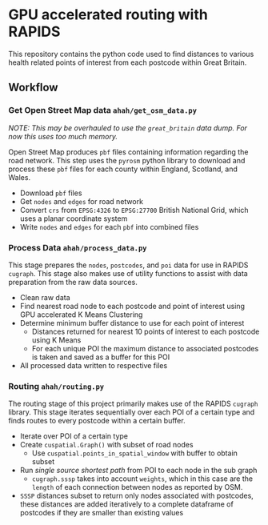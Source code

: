 # GPU accelerated routing with RAPIDS

This repository contains the python code used to find distances to various health related points of interest from each postcode within Great Britain.

## Workflow

### Get Open Street Map data `ahah/get_osm_data.py`

_NOTE: This may be overhauled to use the `great_britain` data dump. For now this uses too much memory._

Open Street Map produces `pbf` files containing information regarding the road network. This step uses the `pyrosm` python library to download and process these `pbf` files for each county within England, Scotland, and Wales.

* Download `pbf` files
* Get `nodes` and `edges` for road network
* Convert `crs` from `EPSG:4326` to `EPSG:27700` British National Grid, which uses a planar coordinate system
* Write `nodes` and `edges` for each `pbf` into combined files

### Process Data `ahah/process_data.py`

This stage prepares the `nodes`, `postcodes`, and `poi` data for use in RAPIDS `cugraph`. This stage also makes use of utility functions to assist with data preparation from the raw data sources.

* Clean raw data
* Find nearest road node to each postcode and point of interest using GPU accelerated K Means Clustering
* Determine minimum buffer distance to use for each point of interest
  * Distances returned for nearest 10 points of interest to each postcode using K Means
  * For each unique POI the maximum distance to associated postcodes is taken and saved as a buffer for this POI
* All processed data written to respective files

### Routing `ahah/routing.py`

The routing stage of this project primarily makes use of the RAPIDS `cugraph` library. This stage iterates sequentially over each POI of a certain type and finds routes to every postcode within a certain buffer.

* Iterate over POI of a certain type
* Create `cuspatial.Graph()` with subset of road nodes
  * Use `cuspatial.points_in_spatial_window` with buffer to obtain subset
* Run _single source shortest path_ from POI to each node in the sub graph
  * `cugraph.sssp` takes into account `weights`, which in this case are the `length` of each connection between nodes as reported by OSM.
* `SSSP` distances subset to return only nodes associated with postcodes, these distances are added iteratively to a complete dataframe of postcodes if they are smaller than existing values

